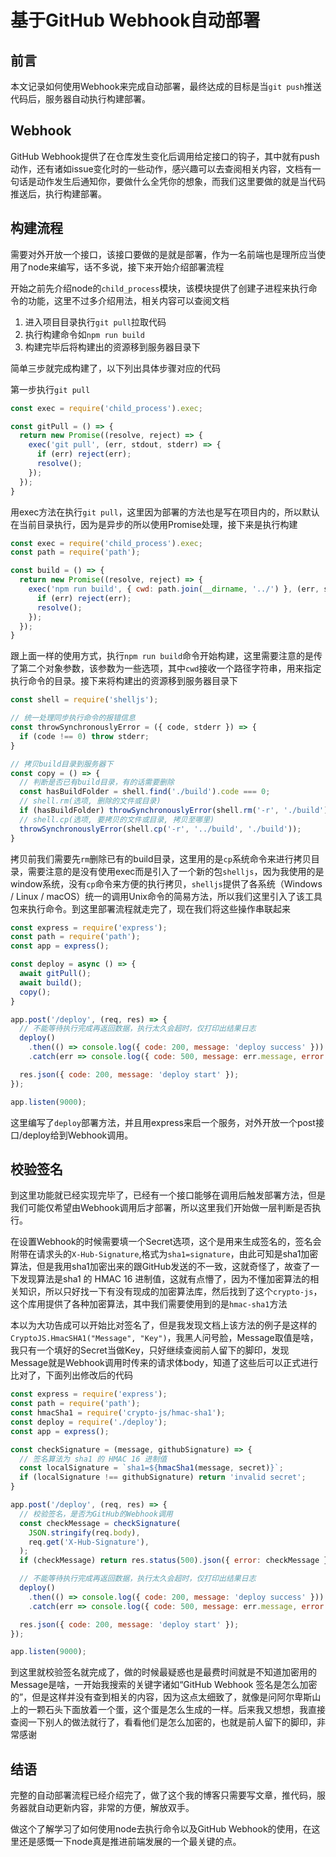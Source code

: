 # 基于GitHub Webhook自动部署

## 前言

本文记录如何使用Webhook来完成自动部署，最终达成的目标是当`git push`推送代码后，服务器自动执行构建部署。

## Webhook

GitHub Webhook提供了在仓库发生变化后调用给定接口的钩子，其中就有push动作，还有诸如issue变化时的一些动作，感兴趣可以去查阅相关内容，文档有一句话是动作发生后通知你，要做什么全凭你的想象，而我们这里要做的就是当代码推送后，执行构建部署。

## 构建流程

需要对外开放一个接口，该接口要做的是就是部署，作为一名前端也是理所应当使用了node来编写，话不多说，接下来开始介绍部署流程

开始之前先介绍node的`child_process`模块，该模块提供了创建子进程来执行命令的功能，这里不过多介绍用法，相关内容可以查阅文档

1. 进入项目目录执行`git pull`拉取代码
2. 执行构建命令如`npm run build`
3. 构建完毕后将构建出的资源移到服务器目录下

简单三步就完成构建了，以下列出具体步骤对应的代码

第一步执行`git pull`

```javascript
const exec = require('child_process').exec;

const gitPull = () => {
  return new Promise((resolve, reject) => {
    exec('git pull', (err, stdout, stderr) => {
      if (err) reject(err);
      resolve();
    });
  });
}
```

用exec方法在执行`git pull`，这里因为部署的方法也是写在项目内的，所以默认在当前目录执行，因为是异步的所以使用Promise处理，接下来是执行构建

```javascript
const exec = require('child_process').exec;
const path = require('path');

const build = () => {
  return new Promise((resolve, reject) => {
    exec('npm run build', { cwd: path.join(__dirname, '../') }, (err, stdout, stderr) => {
      if (err) reject(err);
      resolve();
    });
  });
}
```

跟上面一样的使用方式，执行`npm run build`命令开始构建，这里需要注意的是传了第二个对象参数，该参数为一些选项，其中`cwd`接收一个路径字符串，用来指定执行命令的目录。接下来将构建出的资源移到服务器目录下

```javascript
const shell = require('shelljs');

// 统一处理同步执行命令的报错信息
const throwSynchronouslyError = ({ code, stderr }) => {
  if (code !== 0) throw stderr;
}

// 拷贝build目录到服务器下
const copy = () => {
  // 判断是否已有build目录，有的话需要删除
  const hasBuildFolder = shell.find('./build').code === 0;
  // shell.rm(选项, 删除的文件或目录)
  if (hasBuildFolder) throwSynchronouslyError(shell.rm('-r', './build'));
  // shell.cp(选项, 要拷贝的文件或目录, 拷贝至哪里)
  throwSynchronouslyError(shell.cp('-r', '../build', './build'));
}
```

拷贝前我们需要先`rm`删除已有的build目录，这里用的是`cp`系统命令来进行拷贝目录，需要注意的是没有使用exec而是引入了一个新的包`shelljs`，因为我使用的是window系统，没有`cp`命令来方便的执行拷贝，`shelljs`提供了各系统（Windows / Linux / macOS）统一的调用Unix命令的简易方法，所以我们这里引入了该工具包来执行命令。到这里部署流程就走完了，现在我们将这些操作串联起来

```javascript
const express = require('express');
const path = require('path');
const app = express();

const deploy = async () => {
  await gitPull();
  await build();
  copy();
}

app.post('/deploy', (req, res) => {
  // 不能等待执行完成再返回数据，执行太久会超时，仅打印出结果日志
  deploy()
    .then(() => console.log({ code: 200, message: 'deploy success' }))
    .catch(err => console.log({ code: 500, message: err.message, error: err }));

  res.json({ code: 200, message: 'deploy start' });
});

app.listen(9000);
```

这里编写了`deploy`部署方法，并且用express来启一个服务，对外开放一个post接口/deploy给到Webhook调用。

## 校验签名

到这里功能就已经实现完毕了，已经有一个接口能够在调用后触发部署方法，但是我们可能仅希望由Webhook调用后才部署，所以这里我们开始做一层判断是否执行。

在设置Webhook的时候需要填一个Secret选项，这个是用来生成签名的，签名会附带在请求头的`X-Hub-Signature`,格式为`sha1=signature`，由此可知是sha1加密算法，但是我用sha1加密出来的跟GitHub发送的不一致，这就奇怪了，故查了一下发现算法是sha1 的 HMAC 16 进制值，这就有点懵了，因为不懂加密算法的相关知识，所以只好找一下有没有现成的加密算法库，然后找到了这个`crypto-js`，这个库用提供了各种加密算法，其中我们需要使用到的是`hmac-sha1`方法

本以为大功告成可以开始比对签名了，但是我发现文档上该方法的例子是这样的`CryptoJS.HmacSHA1("Message", "Key")`，我黑人问号脸，Message取值是啥，我只有一个填好的Secret当做Key，只好继续查阅前人留下的脚印，发现Message就是Webhook调用时传来的请求体body，知道了这些后可以正式进行比对了，下面列出修改后的代码

```javascript
const express = require('express');
const path = require('path');
const hmacSha1 = require('crypto-js/hmac-sha1');
const deploy = require('./deploy');
const app = express();

const checkSignature = (message, githubSignature) => {
  // 签名算法为 sha1 的 HMAC 16 进制值
  const localSignature = `sha1=${hmacSha1(message, secret)}`;
  if (localSignature !== githubSignature) return 'invalid secret';
}

app.post('/deploy', (req, res) => {
  // 校验签名，是否为GitHub的Webhook调用
  const checkMessage = checkSignature(
    JSON.stringify(req.body),
    req.get('X-Hub-Signature'),
  );
  if (checkMessage) return res.status(500).json({ error: checkMessage });

  // 不能等待执行完成再返回数据，执行太久会超时，仅打印出结果日志
  deploy()
    .then(() => console.log({ code: 200, message: 'deploy success' }))
    .catch(err => console.log({ code: 500, message: err.message, error: err }));

  res.json({ code: 200, message: 'deploy start' });
});

app.listen(9000);
```

到这里就校验签名就完成了，做的时候最疑惑也是最费时间就是不知道加密用的Message是啥，一开始我搜索的关键字诸如“GitHub Webhook 签名是怎么加密的”，但是这样并没有查到相关的内容，因为这点太细致了，就像是问阿尔卑斯山上的一颗石头下面放着一个蛋，这个蛋是怎么生成的一样。后来我又想想，我直接查阅一下别人的做法就行了，看看他们是怎么加密的，也就是前人留下的脚印，非常感谢

## 结语

完整的自动部署流程已经介绍完了，做了这个我的博客只需要写文章，推代码，服务器就自动更新内容，非常的方便，解放双手。

做这个了解学习了如何使用node去执行命令以及GitHub Webhook的使用，在这里还是感慨一下node真是推进前端发展的一个最关键的点。
